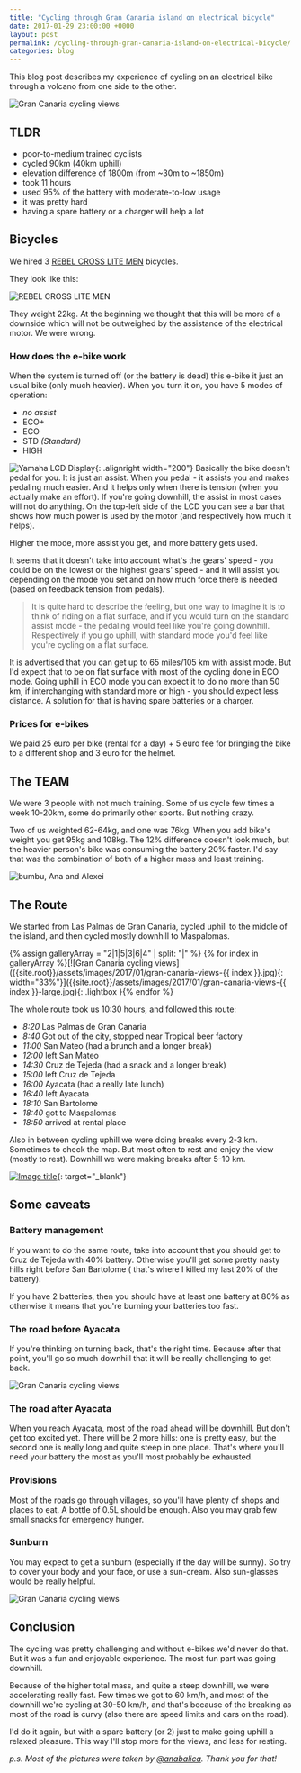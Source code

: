 ```yaml
---
title: "Cycling through Gran Canaria island on electrical bicycle"
date: 2017-01-29 23:00:00 +0000
layout: post
permalink: /cycling-through-gran-canaria-island-on-electrical-bicycle/
categories: blog
---
```

This blog post describes my experience of cycling on an electrical bike through a volcano from one side to the other. 

![Gran Canaria cycling views]({{site.root}}/assets/images/2017/01/gran-canaria-views-9-large.jpg)

## TLDR

* poor-to-medium trained cyclists
* cycled 90km (40km uphill)
* elevation difference of 1800m (from ~30m to ~1850m)
* took 11 hours
* used 95% of the battery with moderate-to-low usage
* it was pretty hard
* having a spare battery or a charger will help a lot

## Bicycles

We hired 3 [REBEL CROSS LITE MEN](http://www.free-motion.com/en/gran-canaria/e-bike-gran-canaria/e-bike-hire/details/bike/506-rebel-cross-lite-e-bike/) bicycles. 

They look like this:

![REBEL CROSS LITE MEN]({{site.root}}/assets/images/2017/01/EY507_ERebel_Cross_Deore_www_1644614_jpg.png)

They weight 22kg. At the beginning we thought that this will be more of a downside which 
will not be outweighed by the assistance of the electrical motor. We were wrong. 

### How does the e-bike work

When the system is turned off (or the battery is dead) this e-bike it just an usual bike 
(only much heavier). When you turn it on, you have 5 modes of operation:

* _no assist_
* ECO+
* ECO
* STD _(Standard)_
* HIGH

![Yamaha LCD Display]({{site.root}}/assets/images/2017/01/yamaha-lcd-display.jpg){: .alignright width="200"}
Basically the bike doesn't pedal for you. It is just an assist. When you pedal - it assists
you and makes pedaling much easier. And it helps only when there is tension (when you actually 
make an effort). If you're going downhill, the assist in most cases will not do anything.
On the top-left side of the LCD you can see a bar that shows how much power is used by the
motor (and respectively how much it helps).

Higher the mode, more assist you get, and more battery gets used. 

It seems that it doesn't take into account what's the gears' speed - you could be on the 
lowest or the highest gears' speed - and it will assist you depending on the mode you set 
and on how much force there is needed (based on feedback tension from pedals).

> It is quite hard to describe the feeling, but one way to imagine it is to think of riding
on a flat surface, and if you would turn on the standard assist mode - the pedaling would
feel like you're going downhill. Respectively if you go uphill, with standard mode you'd
feel like you're cycling on a flat surface.

It is advertised that you can get up to 65 miles/105 km with assist mode. But I'd expect that to 
be on flat surface with most of the cycling done in ECO mode. Going uphill in ECO mode
you can expect it to do no more than 50 km, if interchanging with standard more or high - you
should expect less distance. A solution for that is having spare batteries or a charger.

### Prices for e-bikes

We paid 25 euro per bike (rental for a day) + 5 euro fee for bringing the bike to a different
shop and 3 euro for the helmet. 

## The TEAM

We were 3 people with not much training. Some of us cycle few times a week 10-20km, some
do primarily other sports. But nothing crazy. 

Two of us weighted 62-64kg, and one was 76kg. When you add bike's weight you get 95kg and 108kg. 
The 12% difference doesn't look much, but the heavier person's bike was consuming the battery
20% faster. I'd say that was the combination of both of a higher mass and least training.

![bumbu, Ana and Alexei]({{site.root}}/assets/images/2017/01/bumbu-ana-leosha.jpg)

## The Route

We started from Las Palmas de Gran Canaria, cycled uphill to the middle of the island, and
then cycled mostly downhill to Maspalomas. 

{% assign galleryArray = "2|1|5|3|6|4" | split: "|" %}
{% for index in galleryArray %}[![Gran Canaria cycling views]({{site.root}}/assets/images/2017/01/gran-canaria-views-{{ index }}.jpg){: width="33%"}]({{site.root}}/assets/images/2017/01/gran-canaria-views-{{ index }}-large.jpg){: .lightbox }{% endfor %}

The whole route took us 10:30 hours, and followed this route:

* _8:20_ Las Palmas de Gran Canaria
* _8:40_ Got out of the city, stopped near Tropical beer factory
* _11:00_ San Mateo (had a brunch and a longer break)
* _12:00_ left San Mateo
* _14:30_ Cruz de Tejeda (had a snack and a longer break)
* _15:00_ left Cruz de Tejeda
* _16:00_ Ayacata (had a really late lunch)
* _16:40_ left Ayacata
* _18:10_ San Bartolome
* _18:40_ got to Maspalomas
* _18:50_ arrived at rental place

Also in between cycling uphill we were doing breaks every 2-3 km. Sometimes to check the map. 
But most often to rest and enjoy the view (mostly to rest). Downhill we were making breaks
after 5-10 km. 

[![Image title]({{site.root}}/assets/images/2017/01/gran-canaria-cycling-through-island-route.jpg)](https://drive.google.com/open?id=1iSBMmtlGMe7450rf2QrLPUW3jVo&usp=sharing){: target="_blank"}

## Some caveats

### Battery management 

If you want to do the same route, take into account that you should get to Cruz de Tejeda
with 40% battery. Otherwise you'll get some pretty nasty hills right before San Bartolome (
that's where I killed my last 20% of the battery). 

If you have 2 batteries, then you should have at least one battery at 80% as otherwise it 
means that you're burning your batteries too fast. 

### The road before Ayacata

If you're thinking on turning back, that's the right time. Because after that point, you'll go
so much downhill that it will be really challenging to get back. 

![Gran Canaria cycling views]({{site.root}}/assets/images/2017/01/gran-canaria-views-7-large.jpg)

### The road after Ayacata

When you reach Ayacata, most of the road ahead will be downhill. But don't get too 
excited yet. There will be 2 more hills: one is pretty easy, but the second one is really
long and quite steep in one place. That's where you'll need your battery the most as you'll
most probably be exhausted.

### Provisions

Most of the roads go through villages, so you'll have plenty of shops and places to eat. 
A bottle of 0.5L should be enough. Also you may grab few small snacks for emergency hunger.

### Sunburn

You may expect to get a sunburn (especially if the day will be sunny). So try to cover
your body and your face, or use a sun-cream. Also sun-glasses would be really helpful. 

![Gran Canaria cycling views]({{site.root}}/assets/images/2017/01/gran-canaria-views-8-large.jpg)

## Conclusion

The cycling was pretty challenging and without e-bikes we'd never do that. But it was a
fun and enjoyable experience. The most fun part was going downhill. 

Because of the higher total mass, and quite a steep downhill, we were accelerating really 
fast. Few times we got to 60 km/h, and most of the downhill we're cycling at 30-50 km/h, 
and that's because of the breaking as most of the road is curvy (also there are speed 
limits and cars on the road).

I'd do it again, but with a spare battery (or 2) just to make going uphill a relaxed pleasure.
This way I'll stop more for the views, and less for resting.

_p.s. Most of the pictures were taken by [@anabalica](https://twitter.com/anabalica). Thank you for that!_

